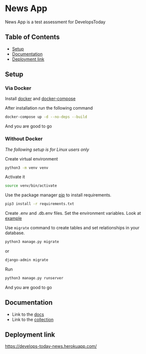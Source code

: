 # News App

News App is a test assessment for DevelopsToday

## Table of Contents

* [Setup](#setup)
* [Documentation](#documentation)
* [Deployment link](#deployment-link)



## Setup
### Via Docker

Install [docker](https://www.docker.com/get-started) and [docker-compose](https://docs.docker.com/compose/)

After installation run the following command
```bash
docker-compose up -d --no-deps --build
```

And you are good to go


### Without Docker

*The following setup is for Linux users only*

Create virtual environment

```bash
python3 -m venv venv
```

Activate it

```bash
source venv/bin/activate
```

Use the package manager [pip](https://pip.pypa.io/en/stable/) to install requirements.

```bash
pip3 install -r requirements.txt
```

Create .env and .db.env files.
Set the environment variables. 
Look at [example](.env.template)


Use `migrate` command to create tables and set relationships in your database.

```bash
python3 manage.py migrate
```

or

```bash
django-admin migrate
```

Run
```bash
python3 manage.py runserver
```
And you are good to go

## Documentation

* Link to the [docs](https://documenter.getpostman.com/view/8822784/TzeZERwo)
* Link to the [collection](https://www.getpostman.com/collections/670f6ec08cabdf1a913b)

## Deployment link

https://develops-today-news.herokuapp.com/
